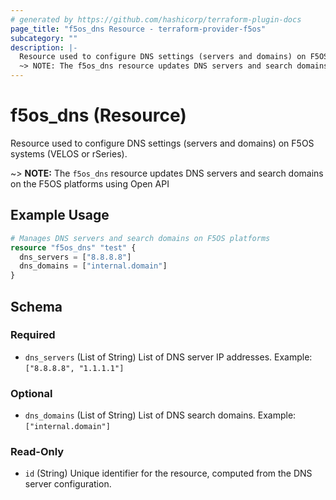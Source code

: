 ```yaml
---
# generated by https://github.com/hashicorp/terraform-plugin-docs
page_title: "f5os_dns Resource - terraform-provider-f5os"
subcategory: ""
description: |-
  Resource used to configure DNS settings (servers and domains) on F5OS systems (VELOS or rSeries).
  ~> NOTE: The f5os_dns resource updates DNS servers and search domains on the F5OS platforms using Open API
---
```


# f5os_dns (Resource)

Resource used to configure DNS settings (servers and domains) on F5OS systems (VELOS or rSeries).

~> **NOTE:** The `f5os_dns` resource updates DNS servers and search domains on the F5OS platforms using Open API

## Example Usage

```terraform
# Manages DNS servers and search domains on F5OS platforms
resource "f5os_dns" "test" {
  dns_servers = ["8.8.8.8"]
  dns_domains = ["internal.domain"]
}
```

<!-- schema generated by tfplugindocs -->
## Schema

### Required

- `dns_servers` (List of String) List of DNS server IP addresses. Example: `["8.8.8.8", "1.1.1.1"]`

### Optional

- `dns_domains` (List of String) List of DNS search domains. Example: `["internal.domain"]`

### Read-Only

- `id` (String) Unique identifier for the resource, computed from the DNS server configuration.


